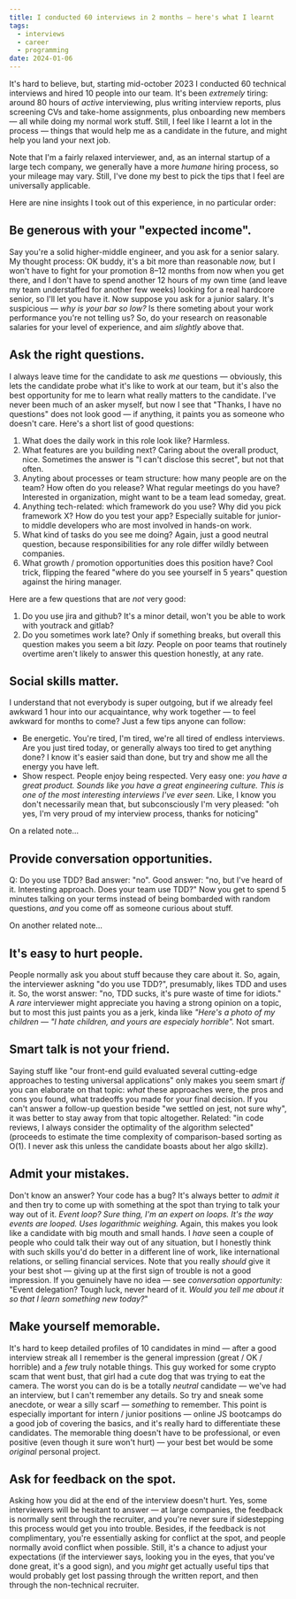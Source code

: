 ```yaml
---
title: I conducted 60 interviews in 2 months — here's what I learnt
tags:
  - interviews
  - career
  - programming
date: 2024-01-06
---
```


It's hard to believe, but, starting mid-october 2023 I conducted 60 technical interviews and hired 10 people into our team. It's been _extremely_ tiring: around 80 hours of _active_ interviewing, plus writing interview reports, plus screening CVs and take-home assignments, plus onboarding new members — all while doing my normal work stuff. Still, I feel like I learnt a lot in the process — things that would help me as a candidate in the future, and might help you land your next job.

Note that I'm a fairly relaxed interviewer, and, as an internal startup of a large tech company, we generally have a more _humane_ hiring process, so your mileage may vary. Still, I've done my best to pick the tips that I feel are universally applicable.

Here are nine insights I took out of this experience, in no particular order:

## Be generous with your "expected income".

Say you're a solid higher-middle engineer, and you ask for a senior salary. My thought process: OK buddy, it's a bit more than reasonable _now,_ but I won't have to fight for your promotion 8–12 months from now when you get there, and I don't have to spend another 12 hours of my own time (and leave my team understaffed for another few weeks) looking for a real hardcore senior, so I'll let you have it. Now suppose you ask for a junior salary. It's suspicious — _why is your bar so low?_ Is there someting about your work performance you're not telling us? So, do your research on reasonable salaries for your level of experience, and aim _slightly_ above that.

## Ask the right questions.

I always leave time for the candidate to ask _me_ questions — obviously, this lets the candidate probe what it's like to work at our team, but it's also the best opportunity for me to learn what really matters to the candidate. I've never been much of an asker myself, but now I see that "Thanks, I have no questions" does not look good — if anything, it paints you as someone who doesn't care. Here's a short list of good questions:

1. What does the daily work in this role look like? Harmless.
2. What features are you building next? Caring about the overall product, nice. Sometimes the answer is "I can't disclose this secret", but not that often.
3. Anyting about processes or team structure: how many people are on the team? How often do you release? What regular meetings do you have? Interested in organization, might want to be a team lead someday, great.
4. Anything tech-related: which framework do you use? Why did you pick framework X? How do you test your app? Especially suitable for junior- to middle developers who are most involved in hands-on work.
5. What kind of tasks do you see me doing? Again, just a good neutral question, because responsibilities for any role differ wildly between companies.
6. What growth / promotion opportunities does this position have? Cool trick, flipping the feared "where do you see yourself in 5 years" question against the hiring manager.

Here are a few questions that are _not_ very good:

1. Do you use jira and github? It's a minor detail, won't you be able to work with youtrack and gitlab?
2. Do you sometimes work late? Only if something breaks, but overall this question makes you seem a bit _lazy._ People on poor teams that routinely overtime aren't likely to answer this question honestly, at any rate.

## Social skills matter.

I understand that not everybody is super outgoing, but if we already feel awkward 1 hour into our acquaintance, why work together — to feel awkward for months to come? Just a few tips anyone can follow:

- Be energetic. You're tired, I'm tired, we're all tired of endless interviews. Are you just tired today, or generally always too tired to get anything done? I know it's easier said than done, but try and show me all the energy you have left.
- Show respect. People enjoy being respected. Very easy one: _you have a great product. Sounds like you have a great engineering culture. This is one of the most interesting interviews I've ever seen._ Like, I know you don't necessarily mean that, but subconsciously I'm very pleased: "oh yes, I'm very proud of my interview process, thanks for noticing"

On a related note... 

## Provide conversation opportunities.

Q: Do you use TDD? Bad answer: "no". Good answer: "no, but I've heard of it. Interesting approach. Does your team use TDD?" Now you get to spend 5 minutes talking on your terms instead of being bombarded with random questions, _and_ you come off as someone curious about stuff.

On another related note...

## It's easy to hurt people.

People normally ask you about stuff because they care about it. So, again, the interviewer askning "do you use TDD?", presumably, likes TDD and uses it. So, the worst answer: "no, TDD sucks, it's pure waste of time for idiots." A _rare_ interviewer might appreciate you having a strong opinion on a topic, but to most this just paints you as a jerk, kinda like _"Here's a photo of my children — "I hate children, and yours are especialy horrible"._ Not smart.

## Smart talk is not your friend.

Saying stuff like "our front-end guild evaluated several cutting-edge approaches to testing universal applications" only makes you seem smart _if_ you can elaborate on that topic: _what_ these approaches were, the pros and cons you found, what tradeoffs you made for your final decision. If you can't answer a follow-up question beside "we settled on jest, not sure why", it was better to stay away from that topic altogether. Related: "in code reviews, I always consider the optimality of the algorithm selected" (proceeds to estimate the time complexity of comparison-based sorting as O(1). I never ask this unless the candidate boasts about her algo skillz).

## Admit your mistakes.

Don't know an answer? Your code has a bug? It's always better to _admit it_ and then try to come up with something at the spot than trying to talk your way out of it. _Event loop? Sure thing, I'm an expert on loops. It's the way events are looped. Uses logarithmic weighing._ Again, this makes you look like a candidate with big mouth and small hands. I _have_ seen a couple of people who could talk their way out of any situation, but I honestly think with such skills you'd do better in a different line of work, like international relations, or selling financial services. Note that you really _should_ give it your best shot — giving up at the first sign of trouble is not a good impression. If you genuinely have no idea — see _conversation opportunity:_ "Event delegation? Tough luck, never heard of it. _Would you tell me about it so that I learn something new today?_"

## Make yourself memorable.

It's hard to keep detailed profiles of 10 candidates in mind — after a good interview streak all I remember is the general impression (great / OK / horrible) and a _few_ truly notable things. This guy worked for some crypto scam that went bust, that girl had a cute dog that was trying to eat the camera. The worst you can do is be a totally _neutral_ candidate — we've had an interview, but I can't remember any details. So try and sneak some anecdote, or wear a silly scarf — _something_ to remember. This point is especially important for intern / junior positions — online JS bootcamps do a good job of covering the basics, and it's really hard to differentiate these candidates. The memorable thing doesn't have to be professional, or even positive (even though it sure won't hurt) — your best bet would be some _original_ personal project.

## Ask for feedback on the spot.

Asking how you did at the end of the interview doesn't hurt. Yes, some interviewers will be hesitant to answer — at large companies, the feedback is normally sent through the recruiter, and you're never sure if sidestepping this process would get you into trouble. Besides, if the feedback is not complimentary, you're essentially asking for conflict at the spot, and people normally avoid conflict when possible. Still, it's a chance to adjust your expectations (if the interviewer says, looking you in the eyes, that you've done great, it's a good sign), and you _might_ get actually useful tips that would probably get lost passing through the written report, and then through the non-technical recruiter.
